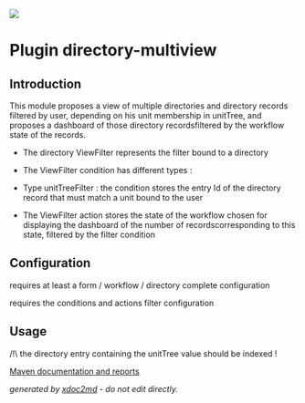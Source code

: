 ![](http://dev.lutece.paris.fr/jenkins/buildStatus/icon?job=module-directory-multiview-deploy)
# Plugin directory-multiview

## Introduction

This module proposes a view of multiple directories and directory records filtered by user, depending on his unit membership in unitTree, and proposes a dashboard of those directory recordsfiltered by the workflow state of the records.


 
* The directory ViewFilter represents the filter bound to a directory
* The ViewFilter condition has different types :
 
* Type unitTreeFilter : the condition stores the entry Id of the directory record that must match a unit bound to the user

* The ViewFilter action stores the state of the workflow chosen for displaying the dashboard of the number of recordscorresponding to this state, filtered by the filter condition


## Configuration

requires at least a form / workflow / directory complete configuration

requires the conditions and actions filter configuration

## Usage

/!\ the directory entry containing the unitTree value should be indexed !


[Maven documentation and reports](http://dev.lutece.paris.fr/plugins/module-directory-multiview/)



 *generated by [xdoc2md](https://github.com/lutece-platform/tools-maven-xdoc2md-plugin) - do not edit directly.*